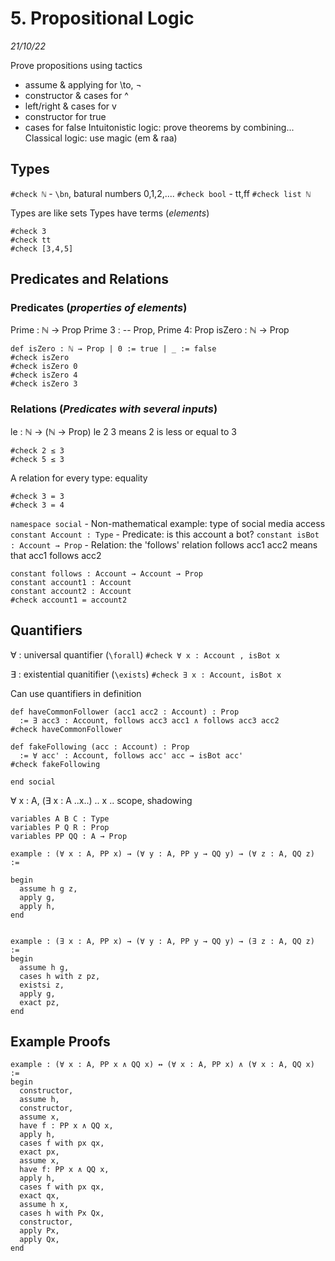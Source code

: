 # 5.  Propositional Logic
_21/10/22_

Prove propositions using tactics
- assume & applying for \to, ¬
- constructor & cases for ^
- left/right & cases for v
- constructor for true
- cases for false
Intuitonistic logic: prove theorems by combining...
Classical logic: use magic (em & raa)

## Types

`#check ℕ` - `\bn`, batural numbers 0,1,2,....
`#check bool` - tt,ff
`#check list ℕ`


Types are like sets
Types have terms (*elements*)
```lean
#check 3
#check tt
#check [3,4,5]
```

## Predicates and Relations

### Predicates (*properties of elements*)
Prime : ℕ → Prop
Prime 3 : -- Prop, Prime 4: Prop
isZero : ℕ → Prop

```lean
def isZero : ℕ → Prop | 0 := true | _ := false
#check isZero
#check isZero 0
#check isZero 4
#check isZero 3
```

### Relations (*Predicates with several inputs*)
le : ℕ → (ℕ → Prop)
le 2 3 means 2 is less or equal to 3

```lean
#check 2 ≤ 3
#check 5 ≤ 3
```

A relation for every type: equality
```lean
#check 3 = 3
#check 3 = 4
```

`namespace social` - Non-mathematical example: type of social media access
`constant Account : Type` - Predicate: is this account a bot?
`constant isBot : Account → Prop` - Relation: the 'follows' relation follows acc1 acc2 means that acc1 follows acc2

```lean
constant follows : Account → Account → Prop
constant account1 : Account
constant account2 : Account
#check account1 = account2
```
## Quantifiers

∀ : universal quantifier (`\forall`)
`#check ∀ x : Account , isBot x`

∃ : existential quanitifier (`\exists`)
`#check ∃ x : Account, isBot x`

Can use quantifiers in definition

```lean
def haveCommonFollower (acc1 acc2 : Account) : Prop
  := ∃ acc3 : Account, follows acc3 acc1 ∧ follows acc3 acc2
#check haveCommonFollower

def fakeFollowing (acc : Account) : Prop
  := ∀ acc' : Account, follows acc' acc → isBot acc'
#check fakeFollowing

end social
```


∀ x : A, (∃ x : A ..x..) .. x ..
scope, shadowing

```lean
variables A B C : Type
variables P Q R : Prop
variables PP QQ : A → Prop

example : (∀ x : A, PP x) → (∀ y : A, PP y → QQ y) → (∀ z : A, QQ z) :=

begin
  assume h g z,
  apply g,
  apply h,
end


example : (∃ x : A, PP x) → (∀ y : A, PP y → QQ y) → (∃ z : A, QQ z) :=
begin
  assume h g,
  cases h with z pz,
  existsi z,
  apply g,
  exact pz,
end
```

## Example Proofs
```lean
example : (∀ x : A, PP x ∧ QQ x) ↔ (∀ x : A, PP x) ∧ (∀ x : A, QQ x) :=
begin
  constructor,
  assume h,
  constructor,
  assume x,
  have f : PP x ∧ QQ x,
  apply h,
  cases f with px qx,
  exact px,
  assume x,
  have f: PP x ∧ QQ x,
  apply h,
  cases f with px qx,
  exact qx,
  assume h x,
  cases h with Px Qx,
  constructor,
  apply Px,
  apply Qx,
end
```